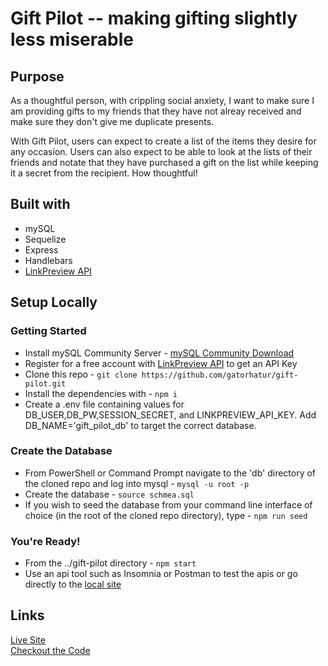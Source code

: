# Gift Pilot -- making gifting slightly less miserable

## Purpose

As a thoughtful person, with crippling social anxiety, I want to make sure I am providing gifts to my friends that they have not alreay received and make sure they don't give me duplicate presents.

With Gift Pilot, users can expect to create a list of the items they desire for any occasion. Users can also expect to be able to look at the lists of their friends and notate that they have purchased a gift on the list while keeping it a secret from the recipient. How thoughtful!

## Built with
- mySQL
- Sequelize
- Express
- Handlebars
- [LinkPreview API](https://www.linkpreview.net/)

## Setup Locally

### Getting Started
- Install mySQL Community Server - [mySQL Community Download]('https://dev.mysql.com/downloads/mysql/')
- Register for a free account with [LinkPreview API](https://www.linkpreview.net/) to get an API Key
- Clone this repo - `git clone https://github.com/gatorhatur/gift-pilot.git`
- Install the dependencies with - `npm i`
- Create a .env file containing values for DB_USER,DB_PW,SESSION_SECRET, and LINKPREVIEW_API_KEY. Add DB_NAME='gift_pilot_db' to target the correct database.

### Create the Database

- From PowerShell or Command Prompt navigate to the 'db' directory of the cloned repo and log into mysql - `mysql -u root -p`
- Create the database - `source schmea.sql`
- If you wish to seed the database from your command line interface of choice (in the root of the cloned repo directory), type - `npm run seed`

### You're Ready!

- From the ../gift-pilot directory - `npm start`
- Use an api tool such as Insomnia or Postman to test the apis or go directly to the [local site](http://localhost:3001)

## Links

[Live Site](https://gift-pilot.herokuapp.com/home)<br>
[Checkout the Code](https://github.com/gatorhatur/gift-pilot)